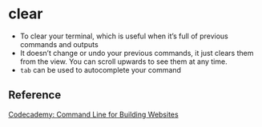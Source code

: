 # clear
- To clear your terminal, which is useful when it’s full of previous commands and outputs
- It doesn’t change or undo your previous commands, it just clears them from the view. You can scroll upwards to see them at any time.
- `tab` can be used to autocomplete your command

## Reference
[Codecademy: Command Line for Building Websites](https://www.codecademy.com/learn/paths/full-stack-engineer-career-path/tracks/fscp-setting-up-your-dev-environment/modules/fecp-command-line-for-building-websites/cheatsheet)